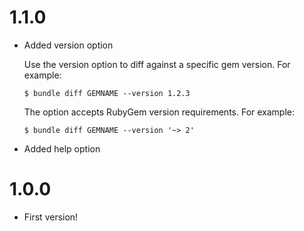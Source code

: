 # 1.1.0

* Added version option

  Use the version option to diff against a specific gem version. For example:

      $ bundle diff GEMNAME --version 1.2.3

  The option accepts RubyGem version requirements. For example:

      $ bundle diff GEMNAME --version '~> 2'

* Added help option


# 1.0.0

* First version!
